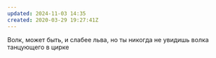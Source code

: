```yaml
---
updated: 2024-11-03 14:35
created: 2020-03-29 19:27:41Z
---
```


Волк, может быть, и слабее льва, но ты никогда не увидишь волка танцующего в цирке